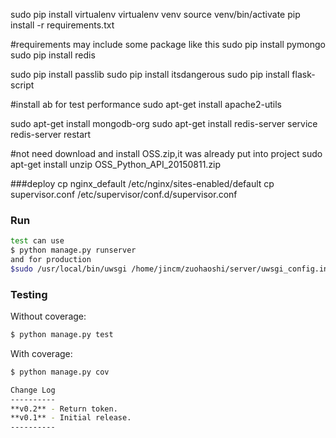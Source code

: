 sudo pip install virtualenv
virtualenv venv
source venv/bin/activate
pip install -r requirements.txt

#requirements may include some package like this
sudo pip install pymongo
sudo pip install redis

sudo pip install passlib
sudo pip install itsdangerous
sudo pip install flask-script

#install ab for test performance
sudo apt-get install apache2-utils

sudo apt-get install mongodb-org
sudo apt-get install redis-server
service redis-server restart

#not need download and install OSS.zip,it was already put into project
sudo apt-get install unzip
OSS_Python_API_20150811.zip

###deploy
cp nginx_default /etc/nginx/sites-enabled/default
cp supervisor.conf /etc/supervisor/conf.d/supervisor.conf

### Run
```sh
test can use
$ python manage.py runserver
and for production
$sudo /usr/local/bin/uwsgi /home/jincm/zuohaoshi/server/uwsgi_config.ini
```

### Testing
Without coverage:
```sh
$ python manage.py test
```

With coverage:
```sh
$ python manage.py cov

Change Log
----------
**v0.2** - Return token.
**v0.1** - Initial release.
----------

